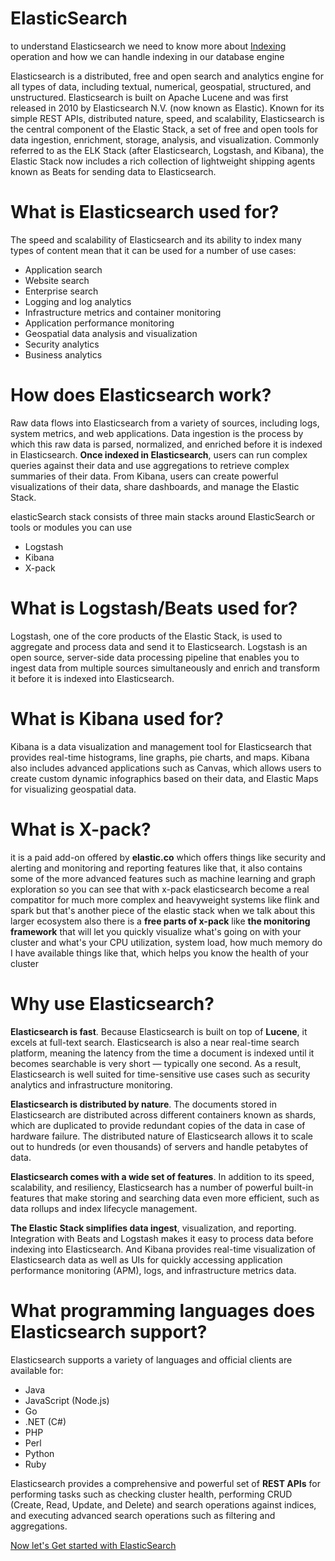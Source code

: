 # ElasticSearch

to understand Elasticsearch we need to know more about [Indexing](Indexing) operation and how we can handle indexing in
our database engine

Elasticsearch is a distributed, free and open search and analytics engine for all types of data, including textual, numerical, geospatial, structured, and unstructured. Elasticsearch is built on Apache Lucene and was first released in 2010 by Elasticsearch N.V. (now known as Elastic). Known for its simple REST APIs, distributed nature, speed, and scalability, Elasticsearch is the central component of the Elastic Stack, a set of free and open tools for data ingestion, enrichment, storage, analysis, and visualization. Commonly referred to as the ELK Stack (after Elasticsearch, Logstash, and Kibana), the Elastic Stack now includes a rich collection of lightweight shipping agents known as Beats for sending data to Elasticsearch.

# What is Elasticsearch used for?  

The speed and scalability of Elasticsearch and its ability to index many types of content mean that it can be used for a number of use cases:

* Application search
* Website search
* Enterprise search
* Logging and log analytics
* Infrastructure metrics and container monitoring
* Application performance monitoring
* Geospatial data analysis and visualization
* Security analytics
* Business analytics

# How does Elasticsearch work?
Raw data flows into Elasticsearch from a variety of sources, including logs, system metrics, and web applications. Data ingestion is the process by which this raw data is parsed, normalized, and enriched before it is indexed in Elasticsearch. **Once indexed in Elasticsearch**, users can run complex queries against their data and use aggregations to retrieve complex summaries of their data. From Kibana, users can create powerful visualizations of their data, share dashboards, and manage the Elastic Stack.

elasticSearch stack consists of three main stacks around ElasticSearch or tools or modules you can use

* Logstash
* Kibana 
* X-pack

# What is Logstash/Beats used for?

Logstash, one of the core products of the Elastic Stack, is used to aggregate and process data and send it to Elasticsearch. Logstash is an open source, server-side data processing pipeline that enables you to ingest data from multiple sources simultaneously and enrich and transform it before it is indexed into Elasticsearch.

# What is Kibana used for?
Kibana is a data visualization and management tool for Elasticsearch that provides real-time histograms, line graphs, pie charts, and maps. Kibana also includes advanced applications such as Canvas, which allows users to create custom dynamic infographics based on their data, and Elastic Maps for visualizing geospatial data.

# What is X-pack?

it is a paid add-on offered by **elastic.co** which offers things like security and alerting and monitoring and reporting features like that, it also contains some of the more advanced features such as machine learning and graph exploration so you can see that with x-pack elasticsearch become a real compatitor for much more complex and heavyweight systems like flink and spark but that's another piece of the elastic stack when we talk about this larger ecosystem also there is a **free parts of x-pack** like **the monitoring framework** that will let you quickly visualize what's going on with your cluster and what's your CPU utilization, system load, how much memory do I have available things like that, which helps you know the health of your cluster

# Why use Elasticsearch?
**Elasticsearch is fast**. Because Elasticsearch is built on top of **Lucene**, it excels at full-text search. Elasticsearch is also a near real-time search platform, meaning the latency from the time a document is indexed until it becomes searchable is very short — typically one second. As a result, Elasticsearch is well suited for time-sensitive use cases such as security analytics and infrastructure monitoring.

**Elasticsearch is distributed by nature**. The documents stored in Elasticsearch are distributed across different containers known as shards, which are duplicated to provide redundant copies of the data in case of hardware failure. The distributed nature of Elasticsearch allows it to scale out to hundreds (or even thousands) of servers and handle petabytes of data.

**Elasticsearch comes with a wide set of features**. In addition to its speed, scalability, and resiliency, Elasticsearch has a number of powerful built-in features that make storing and searching data even more efficient, such as data rollups and index lifecycle management.

**The Elastic Stack simplifies data ingest**, visualization, and reporting. Integration with Beats and Logstash makes it easy to process data before indexing into Elasticsearch. And Kibana provides real-time visualization of Elasticsearch data as well as UIs for quickly accessing application performance monitoring (APM), logs, and infrastructure metrics data.

# What programming languages does Elasticsearch support?
Elasticsearch supports a variety of languages and official clients are available for:

* Java
* JavaScript (Node.js)
* Go
* .NET (C#)
* PHP
* Perl
* Python
* Ruby

Elasticsearch provides a comprehensive and powerful set of **REST APIs** for performing tasks such as checking cluster health, performing CRUD (Create, Read, Update, and Delete) and search operations against indices, and executing advanced search operations such as filtering and aggregations.

[Now let's Get started with ElasticSearch](ElasticSearch)
